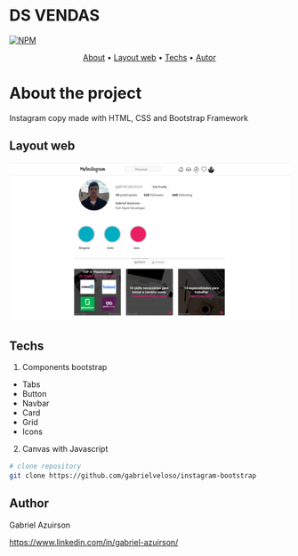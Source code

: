 # DS VENDAS
[![NPM](https://img.shields.io/npm/l/react)](https://github.com/gabrielveloso/instagram-bootstrap/blob/main/LICENSE) 

<p align="center">
 <a href="#about-the-project">About</a> •
 <a href="#layout-web">Layout web</a> • 
 <a href="#Components-bootstrap-utilized">Techs</a> • 
 <a href="#author">Autor</a>
</p>

# About the project

Instagram copy made with HTML, CSS and Bootstrap Framework

## Layout web
![Web 1](https://github.com/gabrielveloso/instagram-bootstrap/blob/main/screen.png)


## Techs

1. Components bootstrap 
- Tabs
- Button
- Navbar
- Card
- Grid
- Icons

2.  Canvas with Javascript


```bash
# clone repository
git clone https://github.com/gabrielveloso/instagram-bootstrap
```

## Author

Gabriel Azuirson

https://www.linkedin.com/in/gabriel-azuirson/